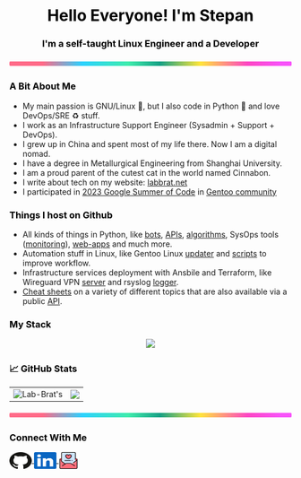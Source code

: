 <h1 style="color:black;" align="center"> Hello Everyone! I'm Stepan</h1>
<h3 style="color:black;" align="center"> I'm a self-taught Linux Engineer and a Developer </h3>

<p><a href="https://labbrat.net/blog/rainbow/"><img src="/images/lineBar.png" width="100%" height="8px"/></a></p>


<h3 style="color:black;"> A Bit About Me </h3>

* My main passion is GNU/Linux 🐧, but I also code in Python 🐍 and love DevOps/SRE ♻ stuff.
* I work as an Infrastructure Support Engineer (Sysadmin + Support + DevOps).
* I grew up in China and spent most of my life there. Now I am a digital nomad.
* I have a degree in Metallurgical Engineering from Shanghai University.
* I am a proud parent of the cutest cat in the world named Cinnabon.
* I write about tech on my website: [labbrat.net](https://labbrat.net)
* I participated in [2023 Google Summer of Code](https://summerofcode.withgoogle.com/programs/2023/projects/GeVkDHOA) in [Gentoo community](https://blogs.gentoo.org/gsoc/2023/08/27/final-report-automated-gentoo-system-updater/)


<h3 style="color:black;"> Things I host on Github </h3>

* All kinds of things in Python, like [bots](https://github.com/Lab-Brat/pebbles_bot), [APIs](https://github.com/Lab-Brat/shell_notes), [algorithms](https://github.com/Lab-Brat/tsp), SysOps tools ([monitoring](https://github.com/Lab-Brat/pyLookout)), [web-apps](https://github.com/Lab-Brat/flask_masque) and much more.
* Automation stuff in Linux, like Gentoo Linux [updater](https://github.com/Lab-Brat/gentoo_update) and [scripts](https://github.com/Lab-Brat/linux_scripts) to improve workflow.
* Infrastructure services deployment with Ansbile and Terraform, like Wireguard VPN [server](https://github.com/Lab-Brat/wireguard-nginx) and rsyslog [logger](https://github.com/Lab-Brat/rsyslog_server).
* [Cheat sheets](https://github.com/Lab-Brat/cheatsheets) on a variety of different topics that are also available via a public [API](https://github.com/Lab-Brat/shell_notes).


<h3 style="color:black;"> My Stack </h3>

<p align="center">
  <a href="https://skillicons.dev">
    <img src="https://skillicons.dev/icons?i=linux,py,bash,git,cloudflare,nginx,flutter,js,html,css,postgres,terraform,ansible,jenkins,githubactions,gitlab,kubernetes,docker,gcp,aws,prometheus,grafana&perline=11" />
  </a>
</p>


<h3 style="color:black;"> &#x1f4c8; GitHub Stats </h3>

<table align="center">
  <tr>
    <td>
      <a ><img align="center" src="https://github-readme-stats.vercel.app/api?username=Lab-Brat&show_icons=true&include_all_commits=true&show_icons=true&theme=swift&hide_border=true" alt=Lab-Brat's github stats" height="200" /></a>
    </td>
    <td>
      <a><img align="center" src="https://github-readme-stats.vercel.app/api/top-langs/?username=Lab-Brat&layout=compact&langs_count=8&count_private=true&theme=swift&hide_border=true" height="200"/></a>
    </td>
  </tr>
</table>

<p><a href="https://labbrat.net/blog/rainbow/"><img src="/images/lineBar.png" width="100%" height="8px"/></a></p>


<h3 style="color:black;"> Connect With Me </h3>

<p align="left">
  <a href="https://www.github.com/Lab-Brat" target="_blank">
    <img align="center" src="https://github.com/Lab-Brat/Lab-Brat/blob/main/icons/GitHub.svg" alt="github" height="30" width="40" />
  </a>
  <a href="https://www.linkedin.com/in/stepan-kulikov-v/" target="_blank">
    <img align="center" src="https://github.com/Lab-Brat/Lab-Brat/blob/main/icons/LinkedIn.svg" alt="linkedin" height="30" width="40" />
  </a>
  <a href="mailto:labbrat_social@pm.me" target="_blank">
    <img align="center" src="https://github.com/Lab-Brat/Lab-Brat/blob/main/icons/MailHeart.png" alt="mail" height="30" width="35" />
  </a>
</p>
<br>
